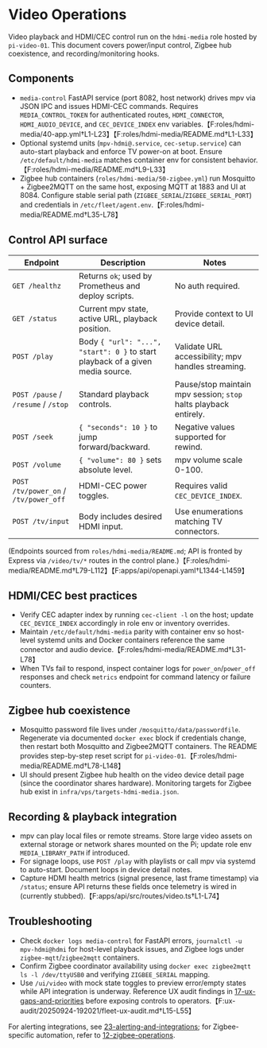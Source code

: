 # Video Operations

Video playback and HDMI/CEC control run on the `hdmi-media` role hosted by `pi-video-01`. This document covers power/input control, Zigbee hub coexistence, and recording/monitoring hooks.

## Components

- `media-control` FastAPI service (port 8082, host network) drives mpv via JSON IPC and issues HDMI-CEC commands. Requires `MEDIA_CONTROL_TOKEN` for authenticated routes, `HDMI_CONNECTOR`, `HDMI_AUDIO_DEVICE`, and `CEC_DEVICE_INDEX` env variables.【F:roles/hdmi-media/40-app.yml†L1-L23】【F:roles/hdmi-media/README.md†L1-L33】
- Optional systemd units (`mpv-hdmi@.service`, `cec-setup.service`) can auto-start playback and enforce TV power-on at boot. Ensure `/etc/default/hdmi-media` matches container env for consistent behavior.【F:roles/hdmi-media/README.md†L9-L33】
- Zigbee hub containers (`roles/hdmi-media/50-zigbee.yml`) run Mosquitto + Zigbee2MQTT on the same host, exposing MQTT at 1883 and UI at 8084. Configure stable serial path (`ZIGBEE_SERIAL`/`ZIGBEE_SERIAL_PORT`) and credentials in `/etc/fleet/agent.env`.【F:roles/hdmi-media/README.md†L35-L78】

## Control API surface

| Endpoint                              | Description                                                                    | Notes                                                            |
| ------------------------------------- | ------------------------------------------------------------------------------ | ---------------------------------------------------------------- |
| `GET /healthz`                        | Returns `ok`; used by Prometheus and deploy scripts.                           | No auth required.                                                |
| `GET /status`                         | Current mpv state, active URL, playback position.                              | Provide context to UI device detail.                             |
| `POST /play`                          | Body `{ "url": "...", "start": 0 }` to start playback of a given media source. | Validate URL accessibility; mpv handles streaming.               |
| `POST /pause` / `/resume` / `/stop`   | Standard playback controls.                                                    | Pause/stop maintain mpv session; `stop` halts playback entirely. |
| `POST /seek`                          | `{ "seconds": 10 }` to jump forward/backward.                                  | Negative values supported for rewind.                            |
| `POST /volume`                        | `{ "volume": 80 }` sets absolute level.                                        | mpv volume scale 0-100.                                          |
| `POST /tv/power_on` / `/tv/power_off` | HDMI-CEC power toggles.                                                        | Requires valid `CEC_DEVICE_INDEX`.                               |
| `POST /tv/input`                      | Body includes desired HDMI input.                                              | Use enumerations matching TV connectors.                         |

(Endpoints sourced from `roles/hdmi-media/README.md`; API is fronted by Express via `/video/tv/*` routes in the control plane.)【F:roles/hdmi-media/README.md†L79-L112】【F:apps/api/openapi.yaml†L1344-L1459】

## HDMI/CEC best practices

- Verify CEC adapter index by running `cec-client -l` on the host; update `CEC_DEVICE_INDEX` accordingly in role env or inventory overrides.
- Maintain `/etc/default/hdmi-media` parity with container env so host-level systemd units and Docker containers reference the same connector and audio device.【F:roles/hdmi-media/README.md†L31-L78】
- When TVs fail to respond, inspect container logs for `power_on`/`power_off` responses and check `metrics` endpoint for command latency or failure counters.

## Zigbee hub coexistence

- Mosquitto password file lives under `/mosquitto/data/passwordfile`. Regenerate via documented `docker exec` block if credentials change, then restart both Mosquitto and Zigbee2MQTT containers. The README provides step-by-step reset script for `pi-video-01`.【F:roles/hdmi-media/README.md†L78-L148】
- UI should present Zigbee hub health on the video device detail page (since the coordinator shares hardware). Monitoring targets for Zigbee hub exist in `infra/vps/targets-hdmi-media.json`.

## Recording & playback integration

- mpv can play local files or remote streams. Store large video assets on external storage or network shares mounted on the Pi; update role env `MEDIA_LIBRARY_PATH` if introduced.
- For signage loops, use `POST /play` with playlists or call mpv via systemd to auto-start. Document loops in device detail notes.
- Capture HDMI health metrics (signal presence, last frame timestamp) via `/status`; ensure API returns these fields once telemetry is wired in (currently stubbed).【F:apps/api/src/routes/video.ts†L1-L74】

## Troubleshooting

- Check `docker logs media-control` for FastAPI errors, `journalctl -u mpv-hdmi@hdmi` for host-level playback issues, and Zigbee logs under `zigbee-mqtt`/`zigbee2mqtt` containers.
- Confirm Zigbee coordinator availability using `docker exec zigbee2mqtt ls -l /dev/ttyUSB0` and verifying `ZIGBEE_SERIAL` mapping.
- Use `/ui/video` with mock state toggles to preview error/empty states while API integration is underway. Reference UX audit findings in [17-ux-gaps-and-priorities](./17-ux-gaps-and-priorities.md) before exposing controls to operators.【F:ux-audit/20250924-192021/fleet-ux-audit.md†L15-L55】

For alerting integrations, see [23-alerting-and-integrations](./23-alerting-and-integrations.md); for Zigbee-specific automation, refer to [12-zigbee-operations](./12-zigbee-operations.md).

